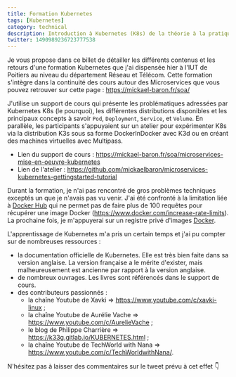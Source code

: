 ```yaml
---
title: Formation Kubernetes
tags: [Kubernetes]
category: technical
description: Introduction à Kubernetes (K8s) de la théorie à la pratique, un billet bilan pour détailler les ressources utilisées
twitter: 1490989236723777538
---
```


Je vous propose dans ce billet de détailler les différents contenus et les retours d'une formation Kubernetes que j'ai dispensée hier à l'IUT de Poitiers au niveau du département Réseau et Télécom. Cette formation s'intègre dans la continuité des cours autour des Microservices que vous pouvez retrouver sur cette page : https://mickael-baron.fr/soa/

J'utilise un support de cours qui présente les problématiques adressées par Kubernetes K8s (le pourquoi), les différentes distributions disponibles et les principaux concepts à savoir `Pod`, `Deployment`, `Service`, et `Volume`. En parallèle, les participants s'appuyaient sur un atelier pour expérimenter K8s via la distribution K3s sous sa forme DockerInDocker avec K3d ou en créant des machines virtuelles avec Multipass.

* Lien du support de cours : https://mickael-baron.fr/soa/microservices-mise-en-oeuvre-kubernetes
* Lien de l'atelier : https://github.com/mickaelbaron/microservices-kubernetes-gettingstarted-tutorial

Durant la formation, je n'ai pas rencontré de gros problèmes techniques exceptés un que je n'avais pas vu venir. J'ai été confronté à la limitation liée à [Docker Hub](https://hub.docker.com/) qui ne permet pas de faire plus de 100 requêtes pour récupérer une image Docker (https://www.docker.com/increase-rate-limits). La prochaine fois, je m'appuyerai sur un registre privé d'images [Docker](https://www.docker.com/).

L'apprentissage de Kubernetes m'a pris un certain temps et j'ai pu compter sur de nombreuses ressources : 

* la documentation officielle de Kubernetes. Elle est très bien faite dans sa version anglaise. La version française a le mérite d'exister, mais malheureusement est ancienne par rapport à la version anglaise.
* de nombreux ouvrages. Les livres sont référencés dans le support de cours.
* des contributeurs passionnés :
  * la chaîne Youtube de Xavki => https://www.youtube.com/c/xavki-linux ;
  * la chaîne Youtube de Aurélie Vache => https://www.youtube.com/c/AurelieVache ;
  * le blog de Philippe Charrière => https://k33g.gitlab.io/KUBERNETES.html ;
  * la chaîne Youtube de TechWorld with Nana => https://www.youtube.com/c/TechWorldwithNana/.

N'hésitez pas à laisser des commentaires sur le tweet prévu à cet effet 👇
